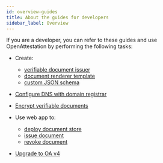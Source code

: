 ```yaml
---
id: overview-guides
title: About the guides for developers
sidebar_label: Overview
---
```


If you are a developer, you can refer to these guides and use OpenAttestation by performing the following tasks:

* Create: 

    * [verifiable document issuer](/docs/guides-section/create-issuer)
    * [document renderer template](/docs/guides-section/renderer-template)
    * [custom JSON schema](/docs/guides-section/custom-schema)

* [Configure DNS with domain registrar](/docs/guides-section/configure-dns)

* [Encrypt verifiable documents](/docs/guides-section/encrypt-document)

* Use web app to: 

    * [deploy document store](/docs/guides-section/web-app-deploy)
    * [issue document](/docs/guides-section/web-app-issue)
    * [revoke document](/docs/guides-section/web-app-revoke)

* [Upgrade to OA v4](/docs/guides-section/upgrading-to-v4)
